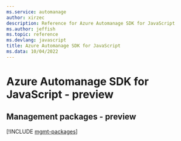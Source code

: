 ```yaml
---
ms.service: automanage
author: xirzec
description: Reference for Azure Automanage SDK for JavaScript
ms.author: jeffish
ms.topic: reference
ms.devlang: javascript
title: Azure Automanage SDK for JavaScript
ms.data: 10/04/2022
---
```

# Azure Automanage SDK for JavaScript - preview

## Management packages - preview
[!INCLUDE [mgmt-packages](automanage-mgmt-index.md)]
